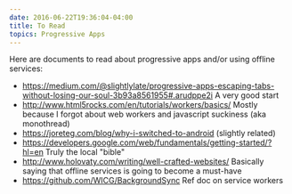 ```yaml
---
date: 2016-06-22T19:36:04-04:00
title: To Read
topics: Progressive Apps
---
```


Here are documents to read about progressive apps and/or using offline services:

+ <https://medium.com/@slightlylate/progressive-apps-escaping-tabs-without-losing-our-soul-3b93a8561955#.arudppe2i> A very good start
+ <http://www.html5rocks.com/en/tutorials/workers/basics/> Mostly because I forgot about web workers and javascript suckiness (aka monothread)
+ <https://joreteg.com/blog/why-i-switched-to-android> (slightly related)
+ <https://developers.google.com/web/fundamentals/getting-started/?hl=en> Truly the local "bible"
+ <http://www.holovaty.com/writing/well-crafted-websites/> Basically saying that offline services is going to become a must-have
+ <https://github.com/WICG/BackgroundSync> Ref doc on service workers
